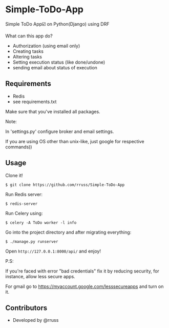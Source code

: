 # Simple-ToDo-App
Simple ToDo App☑️  on Python(Django) using DRF

What can this app do?
- Authorization (using email only)
- Creating tasks
- Altering tasks
- Setting execution status (like done/undone)
- sending email about status of execution

## Requirements

- Redis
- see requirements.txt

Make sure that you've installed all packages.

Note:

In 'settings.py' configure broker and email settings.

If you are using OS other than unix-like, just google for respective commands))

## Usage

Clone it!

```
$ git clone https://github.com/rruss/Simple-ToDo-App
```


Run Redis server:



```
$ redis-server
```


Run Celery using:

```
$ celery -A ToDo worker -l info
```

Go into the project directory and after migrating everything:

```
$ ./manage.py runserver
```

Open `http://127.0.0.1:8000/api/` and enjoy!




P.S:

If you're faced with error "bad credentials" fix it by reducing security, for instance, allow less secure apps.

For gmail go to https://myaccount.google.com/lesssecureapps and turn on it.


## Contributors

- Developed by @rruss

